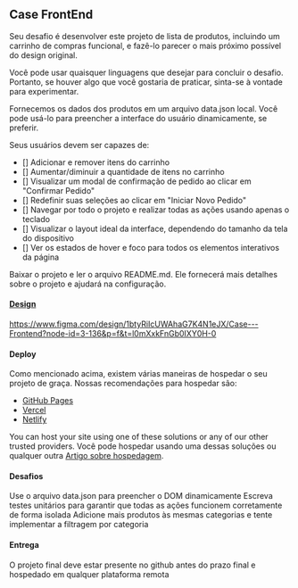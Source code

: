 ## Case FrontEnd 
Seu desafio é desenvolver este projeto de lista de produtos, incluindo um carrinho de compras funcional, e fazê-lo parecer o mais próximo possível do design original.

Você pode usar quaisquer linguagens que desejar para concluir o desafio. Portanto, se houver algo que você gostaria de praticar, sinta-se à vontade para experimentar.

Fornecemos os dados dos produtos em um arquivo data.json local. Você pode usá-lo para preencher a interface do usuário dinamicamente, se preferir.

Seus usuários devem ser capazes de:

- [] Adicionar e remover itens do carrinho
- [] Aumentar/diminuir a quantidade de itens no carrinho
- [] Visualizar um modal de confirmação de pedido ao clicar em "Confirmar Pedido"
- [] Redefinir suas seleções ao clicar em "Iniciar Novo Pedido"
- [] Navegar por todo o projeto e realizar todas as ações usando apenas o teclado
- [] Visualizar o layout ideal da interface, dependendo do tamanho da tela do dispositivo
- [] Ver os estados de hover e foco para todos os elementos interativos da página

Baixar o projeto e ler o arquivo README.md. Ele fornecerá mais detalhes sobre o projeto e ajudará na configuração.

#### [Design](https://www.figma.com/design/1btyRiIcUWAhaG7K4N1eJX/Case---Frontend?node-id=3-136&p=f&t=l0mXxkFnGb0IXY0H-0)
https://www.figma.com/design/1btyRiIcUWAhaG7K4N1eJX/Case---Frontend?node-id=3-136&p=f&t=l0mXxkFnGb0IXY0H-0

#### Deploy
Como mencionado acima, existem várias maneiras de hospedar o seu projeto de graça. Nossas recomendações para hospedar são:

- [GitHub Pages](https://pages.github.com/)
- [Vercel](https://vercel.com/)
- [Netlify](https://www.netlify.com/)


You can host your site using one of these solutions or any of our other trusted providers.
Você pode hospedar usando uma dessas soluções ou qualquer outra [Artigo sobre hospedagem](https://medium.com/frontend-mentor/frontend-mentor-trusted-hosting-providers-bf000dfebe).

#### Desafios 

Use o arquivo data.json para preencher o DOM dinamicamente
Escreva testes unitários para garantir que todas as ações funcionem corretamente de forma isolada
Adicione mais produtos às mesmas categorias e tente implementar a filtragem por categoria

#### Entrega
O projeto final deve estar presente no github antes do prazo final e hospedado  em qualquer plataforma remota

